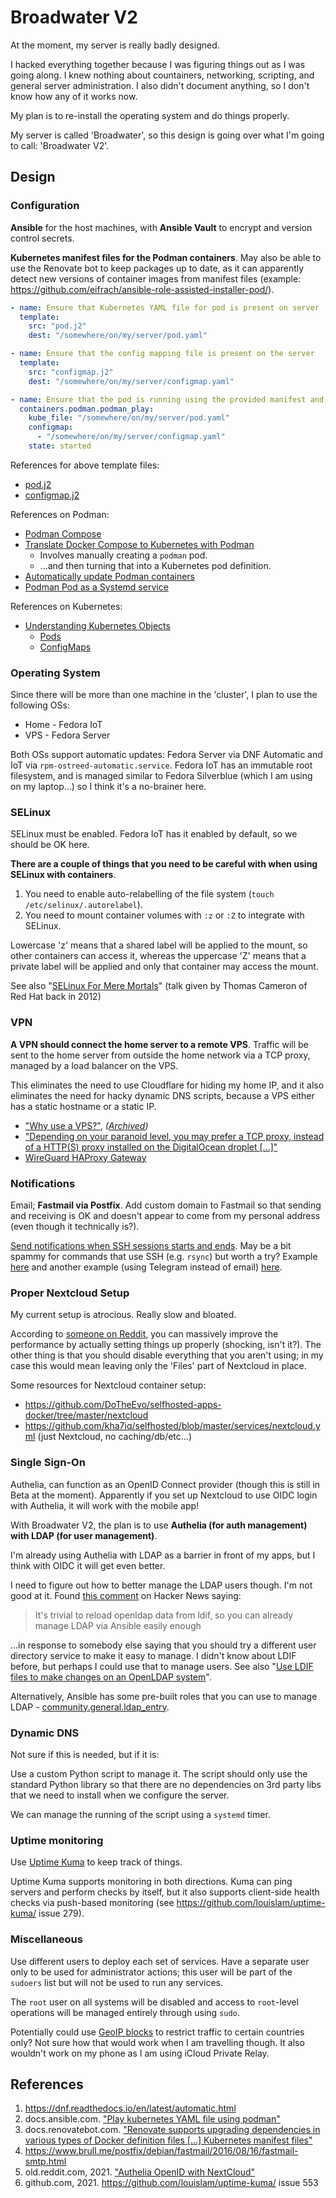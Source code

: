 # Broadwater V2

At the moment, my server is really badly designed.

I hacked everything together because I was figuring things out as I was going along. I knew nothing about countainers, networking, scripting, and general server administration. I also didn't document anything, so I don't know how any of it works now.

My plan is to re-install the operating system and do things properly.

My server is called 'Broadwater', so this design is going over what I'm going to call: 'Broadwater V2'.

## Design

### Configuration

**Ansible** for the host machines, with **Ansible Vault** to encrypt and version control secrets.

**Kubernetes manifest files for the Podman containers**. May also be able to use the Renovate bot to keep packages up to date, as it can apparently detect new versions of container images from manifest files (example: https://github.com/eifrach/ansible-role-assisted-installer-pod/).

```yaml
- name: Ensure that Kubernetes YAML file for pod is present on server
  template:
    src: "pod.j2"
    dest: "/somewhere/on/my/server/pod.yaml"

- name: Ensure that the config mapping file is present on the server
  template:
    src: "configmap.j2"
    dest: "/somewhere/on/my/server/configmap.yaml"

- name: Ensure that the pod is running using the provided manifest and configuration
  containers.podman.podman_play:
    kube_file: "/somewhere/on/my/server/pod.yaml"
    configmap: 
      - "/somewhere/on/my/server/configmap.yaml"
    state: started
```

References for above template files:

- [pod.j2](https://github.com/eifrach/ansible-role-assisted-installer-pod/blob/ac0cca8ce1ecc7b2d433b20f3a22d980dbe63d25/templates/pod.j2)
- [configmap.j2](https://github.com/eifrach/ansible-role-assisted-installer-pod/blob/ac0cca8ce1ecc7b2d433b20f3a22d980dbe63d25/templates/configmap.j2)

References on Podman:

- [Podman Compose](https://www.jwillikers.com/podman-compose)
- [Translate Docker Compose to Kubernetes with Podman](https://www.jwillikers.com/translate-docker-compose-to-kubernetes-with-podman)
  - Involves manually creating a `podman` pod.
  - ...and then turning that into a Kubernetes pod definition.
- [Automatically update Podman containers](https://www.jwillikers.com/automatically-update-podman-containers)
- [Podman Pod as a Systemd service](https://www.jwillikers.com/a-podman-pod-as-a-systemd-service)

References on Kubernetes:

- [Understanding Kubernetes Objects](https://kubernetes.io/docs/concepts/overview/working-with-objects/kubernetes-objects/)
  - [Pods](https://kubernetes.io/docs/concepts/workloads/pods/)
  - [ConfigMaps](https://kubernetes.io/docs/concepts/configuration/configmap/)

### Operating System

Since there will be more than one machine in the 'cluster', I plan to use the following OSs:

- Home - Fedora IoT
- VPS - Fedora Server

Both OSs support automatic updates: Fedora Server via DNF Automatic and IoT via `rpm-ostreed-automatic.service`. Fedora IoT has an immutable root filesystem, and is managed similar to Fedora Silverblue (which I am using on my laptop...) so I think it's a no-brainer here.

### SELinux

SELinux must be enabled. Fedora IoT has it enabled by default, so we should be OK here.

**There are a couple of things that you need to be careful with when using SELinux with containers**.

1. You need to enable auto-relabelling of the file system (`touch /etc/selinux/.autorelabel`).
2. You need to mount container volumes with `:z` or `:Z` to integrate with SELinux.

Lowercase 'z' means that a shared label will be applied to the mount, so other containers can access it, whereas the uppercase 'Z' means that a private label will be applied and only that container may access the mount.

See also "[SELinux For Mere Mortals](https://www.youtube.com/watch?v=MxjenQ31b70)" (talk given by Thomas Cameron of Red Hat back in 2012)

### VPN

**A VPN should connect the home server to a remote VPS**. Traffic will be sent to the home server from outside the home network via a TCP proxy, managed by a load balancer on the VPS.

This eliminates the need to use Cloudflare for hiding my home IP, and it also eliminates the need for hacky dynamic DNS scripts, because a VPS either has a static hostname or a static IP.

- ["Why use a VPS?"](https://old.reddit.com/r/selfhosted/comments/i6jo44/why_use_a_vps/g0w9bjl/), _([Archived](https://web.archive.org/web/20220703093236/https://old.reddit.com/r/selfhosted/comments/i6jo44/why_use_a_vps/g0w9bjl/))_
- ["Depending on your paranoid level, you may prefer a TCP proxy, instead of a HTTP(S) proxy installed on the DigitalOcean droplet [...]"](https://old.reddit.com/r/selfhosted/comments/ndugg5/reverse_proxy_noob_wanting_to_learn/gycvkc5/)
- [WireGuard HAProxy Gateway](https://theorangeone.net/posts/wireguard-haproxy-gateway/)

### Notifications

Email; **Fastmail via Postfix**. Add custom domain to Fastmail so that sending and receiving is OK and doesn't appear to come from my personal address (even though it technically is?).

[Send notifications when SSH sessions starts and ends](https://old.reddit.com/r/selfhosted/comments/mihcl2/checklist_for_hardening_a_linux_vps/gt4vvev/). May be a bit spammy for commands that use SSH (e.g. `rsync`) but worth a try? Example [here](https://askubuntu.com/questions/179889/how-do-i-set-up-an-email-alert-when-a-ssh-login-is-successful) and another example (using Telegram instead of email) [here](https://blog.tommyku.com/blog/send-telegram-notification-on-ssh-login/).

### Proper Nextcloud Setup

My current setup is atrocious. Really slow and bloated.

According to [someone on Reddit](https://old.reddit.com/r/selfhosted/comments/mbc2uz/leaving_nextcloud_from_heaven_to_the_depths_of/gry2cpz/), you can massively improve the performance by actually setting things up properly (shocking, isn't it?). The other thing is that you should disable everything that you aren't using; in my case this would mean leaving only the 'Files' part of Nextcloud in place.

Some resources for Nextcloud container setup:

- https://github.com/DoTheEvo/selfhosted-apps-docker/tree/master/nextcloud
- https://github.com/kha7iq/selfhosted/blob/master/services/nextcloud.yml (just Nextcloud, no caching/db/etc...)

### Single Sign-On

Authelia, can function as an OpenID Connect provider (though this is still in Beta at the moment). Apparently if you set up Nextcloud to use OIDC login with Authelia, it will work with the mobile app!

With Broadwater V2, the plan is to use **Authelia (for auth management) with LDAP (for user management)**.

I'm already using Authelia with LDAP as a barrier in front of my apps, but I think with OIDC it will get even better.

I need to figure out how to better manage the LDAP users though. I'm not good at it. Found [this comment](https://news.ycombinator.com/item?id=32056659) on Hacker News saying:

> It's trivial to reload openldap data from ldif, so you can already manage LDAP via Ansible easily enough

...in response to somebody else saying that you should try a different user directory service to make it easy to manage. I didn't know about LDIF before, but perhaps I could use that to manage users. See also "[Use LDIF files to make changes on an OpenLDAP system](https://www.digitalocean.com/community/tutorials/how-to-use-ldif-files-to-make-changes-to-an-openldap-system)".

Alternatively, Ansible has some pre-built roles that you can use to manage LDAP - [community.general.ldap_entry](https://docs.ansible.com/ansible/latest/collections/community/general/ldap_entry_module.html).

### Dynamic DNS

Not sure if this is needed, but if it is:

Use a custom Python script to manage it. The script should only use the standard Python library so that there are no dependencies on 3rd party libs that we need to install when we configure the server.

We can manage the running of the script using a `systemd` timer.

### Uptime monitoring

Use [Uptime Kuma](https://uptime.kuma.pet/) to keep track of things.

Uptime Kuma supports monitoring in both directions. Kuma can ping servers and perform checks by itself, but it also supports client-side health checks via push-based monitoring (see https://github.com/louislam/uptime-kuma/ issue 279).

### Miscellaneous

Use different users to deploy each set of services. Have a separate user only to be used for administrator actions; this user will be part of the `sudoers` list but will not be used to run any services.

The `root` user on all systems will be disabled and access to `root`-level operations will be managed entirely through using `sudo`.

Potentially could use [GeoIP blocks](https://www.ipdeny.com/ipblocks/) to restrict traffic to certain countries only? Not sure how that would work when I am travelling though. It also wouldn't work on my phone as I am using iCloud Private Relay.

## References

1. https://dnf.readthedocs.io/en/latest/automatic.html
2. docs.ansible.com. ["Play kubernetes YAML file using podman"](https://docs.ansible.com/ansible/latest/collections/containers/podman/podman_play_module.html)
3. docs.renovatebot.com. ["Renovate supports upgrading dependencies in various types of Docker definition files [...] Kubernetes manifest files"](https://docs.renovatebot.com/docker/)
4. https://www.brull.me/postfix/debian/fastmail/2016/08/16/fastmail-smtp.html
5. old.reddit.com, 2021. ["Authelia OpenID with NextCloud"](https://old.reddit.com/r/selfhosted/comments/r4zk43/authelia_openid_with_nextcloud/)
6. github.com, 2021. https://github.com/louislam/uptime-kuma/ issue 553
